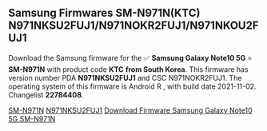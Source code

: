 <h2>Samsung Firmwares SM-N971N(KTC) N971NKSU2FUJ1/N971NOKR2FUJ1/N971NKOU2FUJ1</h2>
Download the Samsung firmware for the ✅ <strong>Samsung Galaxy Note10 5G </strong> ⭐ <strong>SM-N971N</strong> with product code <strong>KTC</strong> <strong> from South Korea</strong>. This firmware has version number PDA <strong>N971NKSU2FUJ1</strong> and CSC N971NOKR2FUJ1. The operating system of this firmware is Android R , with build date 2021-11-02. Changelist <strong>22784408</strong>.


[SM-N971N](https://samfirm.shop/samsung/model/SM-N971N)
[N971NKSU2FUJ1](https://samfirm.shop/samsung/pda/N971NKSU2FUJ1)
[Download Firmware Samsung Galaxy Note10 5G SM-N971N](https://samfirm.shop/samsung/firmware/470374)
